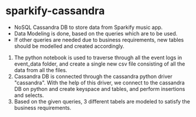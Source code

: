 # sparkify-cassandra
 - NoSQL Cassandra DB to store data from Sparkify music app. 
 - Data Modeling is done, based on the queries which are to be used. 
 - If other queries are needed due to business requirements, new tables should be modelled and created accordingly. 

1. The python notebook is used to traverse through all the event logs in event_data folder, and create a single new csv file consisting of all the data from all the files.
2. Cassandra DB is connected through the cassandra python driver "cassandra". With the help of this driver, we connect to the cassandra DB on python and create keyspace and tables, and perform insertions and selects. 
3. Based on the given queries, 3 different tabels are modeled to satisfy the business requirements. 
 
